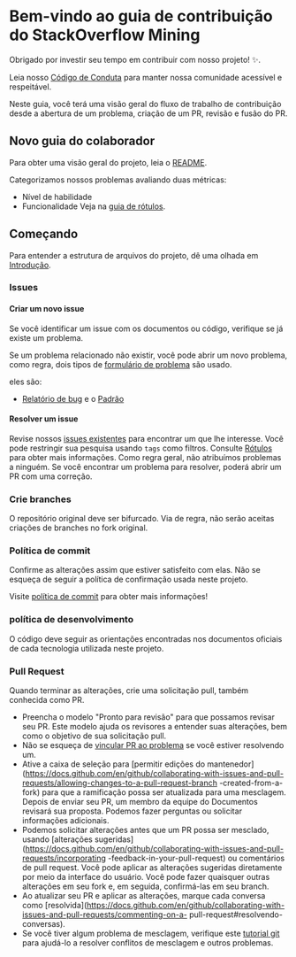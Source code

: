 # Bem-vindo ao guia de contribuição do StackOverflow Mining <!-- omit in toc -->

Obrigado por investir seu tempo em contribuir com nosso projeto! :sparkles:.

Leia nosso [Código de Conduta](./code_of_conduct_PT_BR.md) para manter nossa comunidade acessível e respeitável.

Neste guia, você terá uma visão geral do fluxo de trabalho de contribuição desde a abertura de um problema, criação de um PR, revisão e fusão do PR.

## Novo guia do colaborador

Para obter uma visão geral do projeto, leia o [README](intro.md).

Categorizamos nossos problemas avaliando duas métricas:
- Nível de habilidade
- Funcionalidade
Veja na [guia de rótulos](https://github.com/FGA-GCES/MSR2021Replication/labels).


## Começando

Para entender a estrutura de arquivos do projeto, dê uma olhada em [Introdução](./getting_started_PT_BR.md).


### Issues

#### Criar um novo issue

Se você identificar um issue com os documentos ou código, verifique se já existe um problema.

Se um problema relacionado não existir, você pode abrir um novo problema, como regra, dois tipos de [formulário de problema](https://github.com/FGA-GCES/MSR2021Replication/tree/docs_contributing/.github/ISSUE_TEMPLATE) são usado.

eles são:
- [Relatório de bug](./issues/bug_report.md) e o [Padrão](./issues/standard.md)

#### Resolver um issue

Revise nossos [issues existentes](https://github.com/FGA-GCES/MSR2021Replication/issues) para encontrar um que lhe interesse. Você pode restringir sua pesquisa usando `tags` como filtros. Consulte [Rótulos](https://github.com/FGA-GCES/MSR2021Replication/labels) para obter mais informações. Como regra geral, não atribuímos problemas a ninguém. Se você encontrar um problema para resolver, poderá abrir um PR com uma correção.

### Crie branches

O repositório original deve ser bifurcado. Via de regra, não serão aceitas criações de branches no fork original.

### Política de commit

Confirme as alterações assim que estiver satisfeito com elas. Não se esqueça de seguir a política de confirmação usada neste projeto.

Visite [política de commit](./commit_politics_PT_BR.md) para obter mais informações!

### política de desenvolvimento

O código deve seguir as orientações encontradas nos documentos oficiais de cada tecnologia utilizada neste projeto.

### Pull Request

Quando terminar as alterações, crie uma solicitação pull, também conhecida como PR.
- Preencha o modelo "Pronto para revisão" para que possamos revisar seu PR. Este modelo ajuda os revisores a entender suas alterações, bem como o objetivo de sua solicitação pull.
- Não se esqueça de [vincular PR ao problema](https://docs.github.com/en/issues/tracking-your-work-with-issues/linking-a-pull-request-to-an-issue ) se você estiver resolvendo um.
- Ative a caixa de seleção para [permitir edições do mantenedor](https://docs.github.com/en/github/collaborating-with-issues-and-pull-requests/allowing-changes-to-a-pull-request-branch -created-from-a-fork) para que a ramificação possa ser atualizada para uma mesclagem.
Depois de enviar seu PR, um membro da equipe do Documentos revisará sua proposta. Podemos fazer perguntas ou solicitar informações adicionais.
- Podemos solicitar alterações antes que um PR possa ser mesclado, usando [alterações sugeridas](https://docs.github.com/en/github/collaborating-with-issues-and-pull-requests/incorporating -feedback-in-your-pull-request) ou comentários de pull request. Você pode aplicar as alterações sugeridas diretamente por meio da interface do usuário. Você pode fazer quaisquer outras alterações em seu fork e, em seguida, confirmá-las em seu branch.
- Ao atualizar seu PR e aplicar as alterações, marque cada conversa como [resolvida](https://docs.github.com/en/github/collaborating-with-issues-and-pull-requests/commenting-on-a- pull-request#resolvendo-conversas).
- Se você tiver algum problema de mesclagem, verifique este [tutorial git](https://github.com/skills/resolve-merge-conflicts) para ajudá-lo a resolver conflitos de mesclagem e outros problemas.
